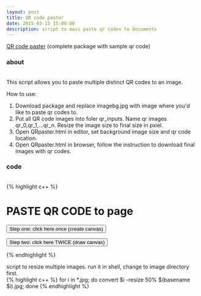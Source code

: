 ```yaml
---
layout: post
title: QR code paster 
date: 2015-03-15 15:09:00
description: script to mass paste qr codes to documents
---
```

[QR code paster](https://www.dropbox.com/sh/3y0zpgdeglhkqyp/AABu36O15NxMijfbiGpmmmWDa?dl=0) (complete package with sample qr code)



### about
<br>
This script allows you to paste multiple distinct QR codes to an image.  

How to use:

1. Download package and replace imagebg.jpg with image where you'd like to paste qr codes to. 
2. Put all QR code images into foler qr_inputs. Name qr images qr_0,qr_1,...qr_n. Resize the image size to final size in pxiel. 
3. Open QRpaster.html in editor, set background image size and qr code location. 
4. Open QRpaster.html in browser, follow the instruction to download final images with qr codes. 


### code
<br>
{% highlight c++ %}

<!--
  background image is named imagebg.jpg
  qr codes are stored in the qr_inputs directory, with the names qr_0.png ... qr_(n-1).png
-->

<!DOCTYPE html>
<html>
<meta http-equiv="Content-Type" content="text/html; charset=utf-8" /> 
<body>
<h1>PASTE QR CODE to page</h1>

<script>
// init canvas to the right size
var BG_Width = 2480; // defualt A4. width of paper 
var BG_Height = 3508; // default A4. height of paper
var QR_X = 864;  // position of x, see reference page
var QR_Y = 745;  // position of y, see reference page 
var NUM_QR = 6;

function genCanvas() {
  for (var i=0; i<NUM_QR; i++) {
    var canvas = document.createElement('canvas');
    canvas.id = "myCanvas".concat(i.toString());
    canvas.width = BG_Width;
    canvas.height = BG_Height;
    
    var theDiv = document.getElementById("canvass");
    theDiv.appendChild(canvas);
  }
}

function drawCanvas() {
    // draw background image first
    var imagebg = new Image();
    imagebg.src = "imagebg.jpg";

    // start drawings
    for (var i=0; i<NUM_QR; i++) {
      var qr = new Image();
      var idstr = i.toString();
      qr.src = "qr_inputs/qr_".concat(idstr, ".png");
      var ctx = document.getElementById("myCanvas".concat(idstr)).getContext("2d");
      ctx.drawImage(imagebg,0,0,BG_Width, BG_Height);
      ctx.drawImage(qr,QR_X,QR_Y);
    };
}

</script>

<p><button onclick="genCanvas()">Step one: click here once (create canvas) </button></p>
<p><button onclick="drawCanvas()">Step two: click here TWICE (draw canvas) </button></p>

<!-- canvas -->
<div id="canvass">
</div>


</body>
</html>

{% endhighlight %}

script to resize multiple images. run it in shell, change to image directory first.  
{% highlight c++ %} 
for i in *.jpg; 
do convert $i -resize 50% $(basename $i).jpg; done
{% endhighlight %}


